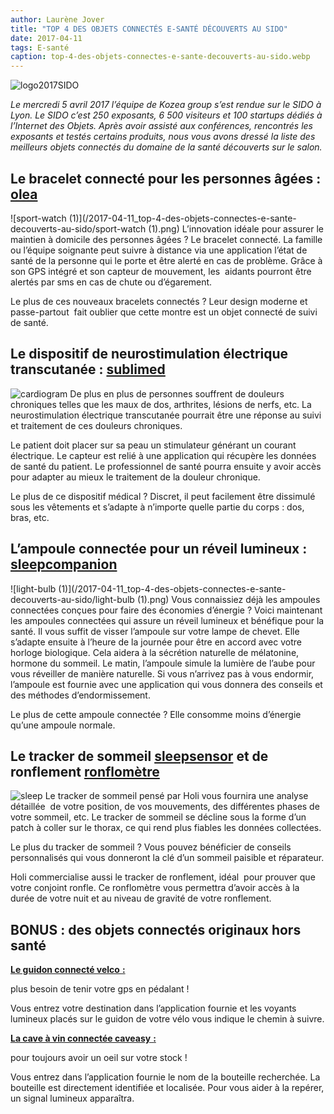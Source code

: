 ```yaml
---
author: Laurène Jover
title: "TOP 4 DES OBJETS CONNECTÉS E-SANTÉ DÉCOUVERTS AU SIDO"
date: 2017-04-11
tags: E-santé
caption: top-4-des-objets-connectes-e-sante-decouverts-au-sido.webp
---
```


![logo2017SIDO](/2017-04-11_top-4-des-objets-connectes-e-sante-decouverts-au-sido/logo2017SIDO.png)

_Le mercredi 5 avril 2017 l’équipe de Kozea group s’est rendue sur le SIDO à Lyon. Le SIDO c’est 250 exposants, 6 500 visiteurs et 100 startups dédiés à_
_l’Internet des Objets._
_Après avoir assisté aux conférences, rencontrés les exposants et testés certains produits, nous vous avons dressé la liste des meilleurs objets connectés du domaine de la santé découverts sur le salon._

## **Le bracelet connecté pour les personnes âgées :** [**olea**](http://my-olea-care.com/)

![sport-watch (1)](/2017-04-11_top-4-des-objets-connectes-e-sante-decouverts-au-sido/sport-watch (1).png)
L’innovation idéale pour assurer le maintien à domicile des personnes âgées ? Le bracelet connecté. La famille ou l’équipe soignante peut suivre à distance via une application l’état de santé de la personne qui le porte et être alerté en cas de problème. Grâce à son GPS intégré et son capteur de mouvement, les  aidants pourront être alertés par sms en cas de chute ou d’égarement.

Le plus de ces nouveaux bracelets connectés ? Leur design moderne et passe-partout  fait oublier que cette montre est un objet connecté de suivi de santé.

## **Le dispositif de neurostimulation électrique transcutanée :** [**sublimed**](http://subli-med.com/#)

![cardiogram](/2017-04-11_top-4-des-objets-connectes-e-sante-decouverts-au-sido/cardiogram.png)
De plus en plus de personnes souffrent de douleurs chroniques telles que les maux de dos, arthrites, lésions de nerfs, etc. La neurostimulation électrique transcutanée pourrait être une réponse au suivi et traitement de ces douleurs chroniques.

Le patient doit placer sur sa peau un stimulateur générant un courant électrique. Le capteur est relié à une application qui récupère les données de santé du patient. Le professionnel de santé pourra ensuite y avoir accès pour adapter au mieux le traitement de la douleur chronique.

Le plus de ce dispositif médical ? Discret, il peut facilement être dissimulé sous les vêtements et s’adapte à n’importe quelle partie du corps : dos, bras, etc.

## **L’ampoule connectée pour un réveil lumineux :** [**sleepcompanion**](https://www.holi.io/fr/nos-solutions/sleepcompanion?utm_expid=133304348-0.ziZbRvtJRRC_os1Aqk_QIg.0&utm_referrer=https%3A%2F%2Fwww.google.fr%2F)

![light-bulb (1)](/2017-04-11_top-4-des-objets-connectes-e-sante-decouverts-au-sido/light-bulb (1).png)
Vous connaissiez déjà les ampoules connectées conçues pour faire des économies d’énergie ? Voici maintenant les ampoules connectées qui assure un réveil lumineux et bénéfique pour la santé. Il vous suffit de visser l’ampoule sur votre lampe de chevet. Elle s’adapte ensuite à l’heure de la journée pour être en accord avec votre horloge biologique. Cela aidera à la sécrétion naturelle de mélatonine, hormone du sommeil. Le matin, l’ampoule simule la lumière de l’aube pour vous réveiller de manière naturelle. Si vous n’arrivez pas à vous endormir, l’ampoule est fournie avec une application qui vous donnera des conseils et des méthodes d’endormissement.

Le plus de cette ampoule connectée ? Elle consomme moins d’énergie qu’une ampoule normale.

## **Le tracker de sommeil** [**sleepsensor**](https://www.holi.io/fr/nos-solutions/sleepsensor) **et de ronflement** [**ronflomètre**](https://itunes.apple.com/fr/app/ronflometre/id1199908161?l=en&mt=8)

![sleep](/2017-04-11_top-4-des-objets-connectes-e-sante-decouverts-au-sido/sleep.png)
Le tracker de sommeil pensé par Holi vous fournira une analyse détaillée  de votre position, de vos mouvements, des différentes phases de votre sommeil, etc. Le tracker de sommeil se décline sous la forme d’un patch à coller sur le thorax, ce qui rend plus fiables les données collectées.

Le plus du tracker de sommeil ? Vous pouvez bénéficier de conseils personnalisés qui vous donneront la clé d’un sommeil paisible et réparateur.

Holi commercialise aussi le tracker de ronflement, idéal  pour prouver que votre conjoint ronfle. Ce ronflomètre vous permettra d’avoir accès à la durée de votre nuit et au niveau de gravité de votre ronflement.

## **BONUS : des objets connectés originaux hors santé**

[**Le guidon connecté velco**
**:**](http://velco.bike/)

plus besoin de tenir votre gps en pédalant !

Vous entrez votre destination dans l’application fournie et les voyants lumineux placés sur le guidon de votre vélo vous indique le chemin à suivre.

[**La cave à vin connectée caveasy**
**:**](https://www.caveasy.com/)

pour toujours avoir un oeil sur votre stock !

Vous entrez dans l’application fournie le nom de la bouteille recherchée. La bouteille est directement identifiée et localisée. Pour vous aider à la repérer, un signal lumineux apparaîtra.
